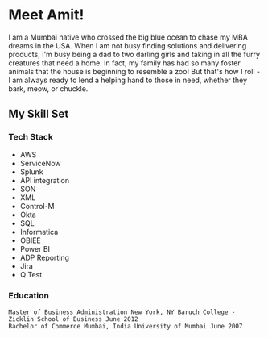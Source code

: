 # Meet Amit!

I am a Mumbai native who crossed the big blue ocean to chase my MBA dreams in the USA. When I am not busy finding solutions and delivering products, I'm busy being a dad to two darling girls and taking in all the furry creatures that need a home. In fact, my family has had so many foster animals that the house is beginning to resemble a zoo! But that's how I roll - I am always ready to lend a helping hand to those in need, whether they bark, meow, or chuckle.


## My Skill Set

### Tech Stack

* AWS
* ServiceNow
* Splunk
* API integration
* SON
* XML
* Control-M
* Okta
* SQL
* Informatica
* OBIEE
* Power BI
* ADP Reporting
* Jira
* Q Test

### Education
```
Master of Business Administration New York, NY Baruch College - Zicklin School of Business June 2012 
Bachelor of Commerce Mumbai, India University of Mumbai June 2007

```

<!--
**amitmallya/amitmallya** is a ✨ _special_ ✨ repository because its `README.md` (this file) appears on your GitHub profile.
-->
